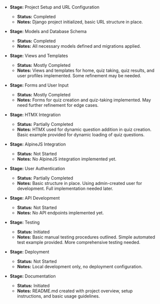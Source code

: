 - **Stage:** Project Setup and URL Configuration
  * **Status:** Completed
  * **Notes:** Django project initialized, basic URL structure in place.

- **Stage:** Models and Database Schema
  * **Status:** Completed
  * **Notes:** All necessary models defined and migrations applied.

- **Stage:** Views and Templates
  * **Status:** Mostly Completed
  * **Notes:** Views and templates for home, quiz taking, quiz results, and user profiles implemented. Some refinement may be needed.

- **Stage:** Forms and User Input
  * **Status:** Mostly Completed
  * **Notes:** Forms for quiz creation and quiz-taking implemented. May need further refinement for edge cases.

- **Stage:** HTMX Integration
  * **Status:** Partially Completed
  * **Notes:** HTMX used for dynamic question addition in quiz creation. Basic example provided for dynamic loading of quiz questions.

- **Stage:** AlpineJS Integration
  * **Status:** Not Started
  * **Notes:** No AlpineJS integration implemented yet.

- **Stage:** User Authentication
  * **Status:** Partially Completed
  * **Notes:** Basic structure in place. Using admin-created user for development. Full implementation needed later.

- **Stage:** API Development
  * **Status:** Not Started
  * **Notes:** No API endpoints implemented yet.

- **Stage:** Testing
  * **Status:** Initiated
  * **Notes:** Basic manual testing procedures outlined. Simple automated test example provided. More comprehensive testing needed.

- **Stage:** Deployment
  * **Status:** Not Started
  * **Notes:** Local development only, no deployment configuration.

- **Stage:** Documentation
  * **Status:** Initiated
  * **Notes:** README.md created with project overview, setup instructions, and basic usage guidelines.
